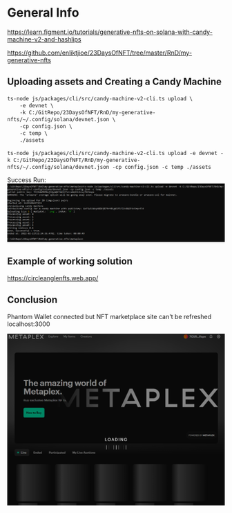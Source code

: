 # General Info

https://learn.figment.io/tutorials/generative-nfts-on-solana-with-candy-machine-v2-and-hashlips

https://github.com/enliktjioe/23DaysOfNFT/tree/master/RnD/my-generative-nfts

## Uploading assets and Creating a Candy Machine

```
ts-node js/packages/cli/src/candy-machine-v2-cli.ts upload \
    -e devnet \
    -k C:/GitRepo/23DaysOfNFT/RnD/my-generative-nfts/~/.config/solana/devnet.json \
    -cp config.json \
    -c temp \
    ./assets
```

```
ts-node js/packages/cli/src/candy-machine-v2-cli.ts upload -e devnet -k C:/GitRepo/23DaysOfNFT/RnD/my-generative-nfts/~/.config/solana/devnet.json -cp config.json -c temp ./assets
```



Success Run:
![image-20220223002531564](img/readme/image-20220223002531564.png)





## Example of working solution

https://circleanglenfts.web.app/





## Conclusion

Phantom Wallet connected but NFT marketplace site can't be refreshed
localhost:3000


![image-20220223005514642](img/readme/image-20220223005514642.png)